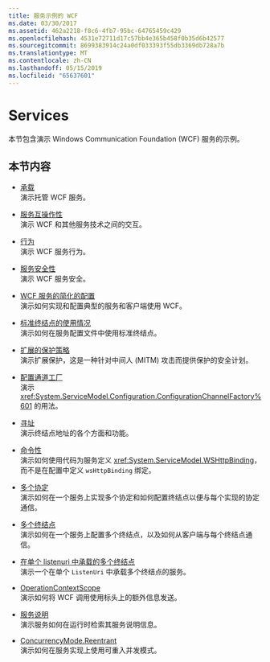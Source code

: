 ```yaml
---
title: 服务示例的 WCF
ms.date: 03/30/2017
ms.assetid: 462a2218-f8c6-4fb7-95bc-64765459c429
ms.openlocfilehash: 4531e72711d17c57bb4e365b458f0b35d6b42577
ms.sourcegitcommit: 8699383914c24a0df033393f55db3369db728a7b
ms.translationtype: MT
ms.contentlocale: zh-CN
ms.lasthandoff: 05/15/2019
ms.locfileid: "65637601"
---
```

# <a name="services"></a>Services

本节包含演示 Windows Communication Foundation (WCF) 服务的示例。

## <a name="in-this-section"></a>本节内容

- [承载](../../../../docs/framework/wcf/feature-details/hosting.md)\
演示托管 WCF 服务。

- [服务互操作性](service-interoperability.md)\
演示 WCF 和其他服务技术之间的交互。

- [行为](behaviors.md)\
演示 WCF 服务行为。

- [服务安全性](service-security.md)\
演示 WCF 服务安全。

- [WCF 服务的简化的配置](simplified-configuration-for-wcf-services.md)\
演示如何实现和配置典型的服务和客户端使用 WCF。

- [标准终结点的使用情况](usage-of-standard-endpoints.md)\
演示如何在服务配置文件中使用标准终结点。

- [扩展的保护策略](extended-protection-policy.md)\
演示扩展保护，这是一种针对中间人 (MITM) 攻击而提供保护的安全计划。

- [配置通道工厂](configuration-channel-factory.md)\
演示 <xref:System.ServiceModel.Configuration.ConfigurationChannelFactory%601> 的用法。

- [寻址](addressing.md)\
演示终结点地址的各个方面和功能。

- [命令性](imperative.md)\
演示如何使用代码为服务定义 <xref:System.ServiceModel.WSHttpBinding>，而不是在配置中定义 `wsHttpBinding` 绑定。

- [多个协定](multiple-contracts.md)\
演示如何在一个服务上实现多个协定和如何配置终结点以便与每个实现的协定通信。

- [多个终结点](multiple-endpoints.md)\
演示如何在一个服务上配置多个终结点，以及如何从客户端与每个终结点通信。

- [在单个 listenuri 中承载的多个终结点](multiple-endpoints-at-a-single-listenuri.md)\
演示一个在单个 `ListenUri` 中承载多个终结点的服务。

- [OperationContextScope](operationcontextscope.md)\
演示如何将 WCF 调用使用标头上的额外信息发送。

- [服务说明](service-description.md)\
演示服务如何在运行时检索其服务说明信息。

- [ConcurrencyMode.Reentrant](concurrencymode-reentrant.md)\
演示如何在服务实现上使用可重入并发模式。
